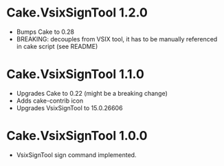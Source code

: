 # Cake.VsixSignTool 1.2.0
- Bumps Cake to 0.28
- BREAKING: decouples from VSIX tool, it has to be manually referenced in cake script (see README)
# Cake.VsixSignTool 1.1.0
- Upgrades Cake to 0.22 (might be a breaking change)
- Adds cake-contrib icon
- Upgrades VsixSignTool to 15.0.26606
# Cake.VsixSignTool 1.0.0
- VsixSignTool sign command implemented.

